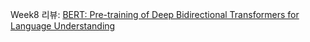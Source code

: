 Week8 리뷰: [BERT: Pre-training of Deep Bidirectional Transformers for Language Understanding](https://victorious-barber-2e9.notion.site/BERT-Pre-training-of-Deep-Bidirectional-Transformers-for-Language-Understanding-13822042ea1c805c9c95fa03b59671de?pvs=4)